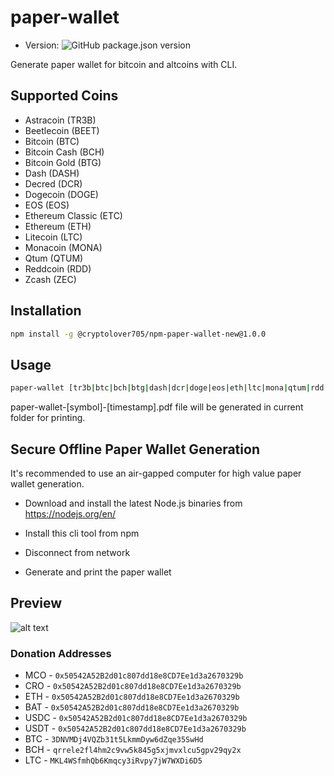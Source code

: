 # paper-wallet


* Version: ![GitHub package.json version](https://img.shields.io/github/package-json/v/CryptoLover705/npm-paper-wallet-new)



Generate paper wallet for bitcoin and altcoins with CLI.

## Supported Coins
* Astracoin (TR3B)
* Beetlecoin (BEET)
* Bitcoin (BTC)
* Bitcoin Cash (BCH)
* Bitcoin Gold (BTG)
* Dash (DASH)
* Decred (DCR)
* Dogecoin (DOGE)
* EOS (EOS)
* Ethereum Classic (ETC)
* Ethereum (ETH)
* Litecoin (LTC)
* Monacoin (MONA)
* Qtum (QTUM)
* Reddcoin (RDD)
* Zcash (ZEC)

## Installation
```bash
npm install -g @cryptolover705/npm-paper-wallet-new@1.0.0
```

## Usage
```bash
paper-wallet [tr3b|btc|bch|btg|dash|dcr|doge|eos|eth|ltc|mona|qtum|rdd|zec]
```

paper-wallet-[symbol]-[timestamp].pdf file will be generated in current folder for printing.

## Secure Offline Paper Wallet Generation

It's recommended to use an air-gapped computer for high value paper wallet generation. 

* Download and install the latest Node.js binaries from https://nodejs.org/en/

* Install this cli tool from npm

* Disconnect from network

* Generate and print the paper wallet

## Preview

![alt text](https://raw.githubusercontent.com/CryptoLover705npm-paper-wallet-new/master/preview.png)

### Donation Addresses
* MCO - `0x50542A52B2d01c807dd18e8CD7Ee1d3a2670329b` 
* CRO - `0x50542A52B2d01c807dd18e8CD7Ee1d3a2670329b`
* ETH - `0x50542A52B2d01c807dd18e8CD7Ee1d3a2670329b`
* BAT - `0x50542A52B2d01c807dd18e8CD7Ee1d3a2670329b`
* USDC - `0x50542A52B2d01c807dd18e8CD7Ee1d3a2670329b`
* USDT - `0x50542A52B2d01c807dd18e8CD7Ee1d3a2670329b`
* BTC - `3DNVMDj4VQZb31t5LkmmDyw6dZqe35SwHd` 
* BCH - `qrrele2fl4hm2c9vw5k845g5xjmvxlcu5gpv29qy2x`
* LTC - `MKL4WSfmhQb6Kmqcy3iRvpy7jW7WXDi6D5` 
 
